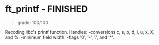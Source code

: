 # ft_printf - FINISHED

> grade: 100/100

Recoding libc's printf function. 
Handles: 
  -conversions c, s, p, d, i, u, x, X, and %.
  -minimum field width.
  -flags '0', '-', '.', and '*'.
